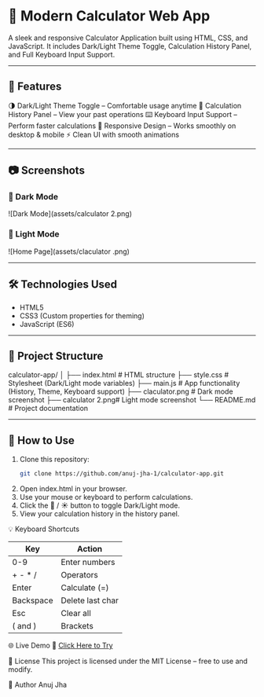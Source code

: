 # 🧮 Modern Calculator Web App

A sleek and responsive Calculator Application built using HTML, CSS, and JavaScript.
It includes Dark/Light Theme Toggle, Calculation History Panel, and Full Keyboard Input Support.

---

## 🚀 Features
🌗 Dark/Light Theme Toggle – Comfortable usage anytime
📜 Calculation History Panel – View your past operations
⌨️ Keyboard Input Support – Perform faster calculations
📱 Responsive Design – Works smoothly on desktop & mobile
⚡ Clean UI with smooth animations

---

## 📷 Screenshots

### 🖤 Dark Mode
![Dark Mode](assets/calculator 2.png)  

### 🤍 Light Mode
![Home Page](assets/claculator .png)  

---

## 🛠️ Technologies Used
- HTML5
- CSS3 (Custom properties for theming)
- JavaScript (ES6)

---

## 📂 Project Structure

calculator-app/
│
├── index.html # HTML structure
├── style.css # Stylesheet (Dark/Light mode variables)
├── main.js # App functionality (History, Theme, Keyboard support)
├── claculator.png # Dark mode screenshot
├── calculator 2.png# Light mode screenshot
└── README.md # Project documentation


---

## 🎯 How to Use

1. Clone this repository:
   ```bash
   git clone https://github.com/anuj-jha-1/calculator-app.git
2. Open index.html in your browser.
3. Use your mouse or keyboard to perform calculations.
4. Click the 🌙 / ☀️ button to toggle Dark/Light mode.
5. View your calculation history in the history panel.

💡 Keyboard Shortcuts

| Key       | Action           |
| --------- | ---------------- |
| 0-9       | Enter numbers    |
| + - \* /  | Operators        |
| Enter     | Calculate (=)    |
| Backspace | Delete last char |
| Esc       | Clear all        |
| ( and )   | Brackets         |

🌐 Live Demo
🔗 [Click Here to Try](https://anuj-jha-1.github.io/english-dictionary/)  

📜 License
This project is licensed under the MIT License – free to use and modify.

🙌 Author
Anuj Jha
